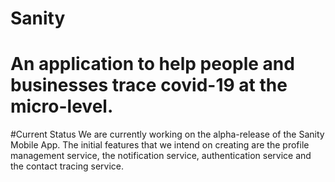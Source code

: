 # Sanity

# An application to help people and businesses trace covid-19 at the micro-level.


#Current Status
We are currently working on the alpha-release of the Sanity Mobile App. The initial features that we intend on creating are the profile management service, the notification service, authentication service and the contact tracing service. 

